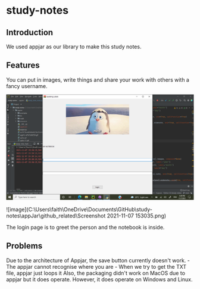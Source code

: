 # study-notes

## Introduction
We used appjar as our library to make this study notes. 

## Features
You can put in images, write things and share your work with others with a fancy username.

![image](https://github.com/joshua-park-tech/study-notes/blob/main/appJar/github_related/1.png)

![image](C:\Users\faith\OneDrive\Documents\GitHub\study-notes\appJar\github_related\Screenshot 2021-11-07 153035.png)

The login page is to greet the person and the notebook is inside. 

## Problems
Due to the architecture of Appjar, the save button currently doesn't work. 
    - The appjar cannot recognise where you are
    - When we try to get the TXT file, appjar just loops it
Also, the packaging didn't work on MacOS due to appjar but it does operate. 
However, it does operate on Windows and Linux.   